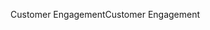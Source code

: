 <span data-ttu-id="761ba-101">Customer Engagement</span><span class="sxs-lookup"><span data-stu-id="761ba-101">Customer Engagement</span></span>